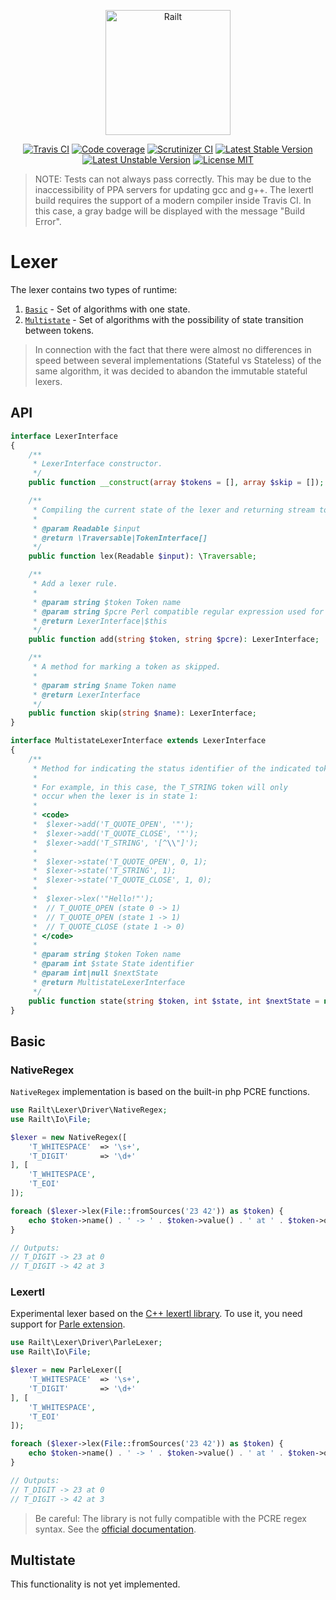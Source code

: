 <p align="center">
    <img src="https://railt.org/images/logo-dark.svg" width="200" alt="Railt" />
</p>

<p align="center">
    <a href="https://travis-ci.org/railt/lexer"><img src="https://travis-ci.org/railt/lexer.svg?branch=master" alt="Travis CI" /></a>
    <a href="https://scrutinizer-ci.com/g/railt/lexer/?branch=master"><img src="https://scrutinizer-ci.com/g/railt/lexer/badges/coverage.png?b=master" alt="Code coverage" /></a>
    <a href="https://scrutinizer-ci.com/g/railt/lexer/?branch=master"><img src="https://scrutinizer-ci.com/g/railt/lexer/badges/quality-score.png?b=master" alt="Scrutinizer CI" /></a>
    <a href="https://packagist.org/packages/railt/lexer"><img src="https://poser.pugx.org/railt/lexer/version" alt="Latest Stable Version"></a>
    <a href="https://packagist.org/packages/railt/lexer"><img src="https://poser.pugx.org/railt/lexer/v/unstable" alt="Latest Unstable Version"></a>
    <a href="https://raw.githubusercontent.com/railt/lexer/master/LICENSE.md"><img src="https://poser.pugx.org/railt/lexer/license" alt="License MIT"></a>
</p>

> NOTE: Tests can not always pass correctly. This may be due to the inaccessibility of 
PPA servers for updating gcc and g++. The lexertl build requires the support of a modern 
compiler inside Travis CI. In this case, a gray badge will be displayed with the message "Build Error".

# Lexer

The lexer contains two types of runtime:
1) [`Basic`](#basic) - Set of algorithms with one state.
2) [`Multistate`](#multistate) - Set of algorithms with the possibility of state transition between tokens.

> In connection with the fact that there were almost no differences in 
speed between several implementations (Stateful vs Stateless) of the same algorithm, 
it was decided to abandon the immutable stateful lexers.

## API

```php
interface LexerInterface
{
    /**
     * LexerInterface constructor.
     */
    public function __construct(array $tokens = [], array $skip = []);

    /**
     * Compiling the current state of the lexer and returning stream tokens from the source file.
     *
     * @param Readable $input
     * @return \Traversable|TokenInterface[]
     */
    public function lex(Readable $input): \Traversable;

    /**
     * Add a lexer rule.
     *
     * @param string $token Token name
     * @param string $pcre Perl compatible regular expression used for token matching
     * @return LexerInterface|$this
     */
    public function add(string $token, string $pcre): LexerInterface;

    /**
     * A method for marking a token as skipped. 
     *
     * @param string $name Token name
     * @return LexerInterface
     */
    public function skip(string $name): LexerInterface;
}
```

```php
interface MultistateLexerInterface extends LexerInterface
{
    /**
     * Method for indicating the status identifier of the indicated token.
     *
     * For example, in this case, the T_STRING token will only
     * occur when the lexer is in state 1:
     *
     * <code>
     *  $lexer->add('T_QUOTE_OPEN', '"');
     *  $lexer->add('T_QUOTE_CLOSE', '"');
     *  $lexer->add('T_STRING', '[^\\"]');
     *
     *  $lexer->state('T_QUOTE_OPEN', 0, 1);
     *  $lexer->state('T_STRING', 1);
     *  $lexer->state('T_QUOTE_CLOSE', 1, 0);
     *
     *  $lexer->lex('"Hello!"');
     *  // T_QUOTE_OPEN (state 0 -> 1)
     *  // T_QUOTE_OPEN (state 1 -> 1)
     *  // T_QUOTE_CLOSE (state 1 -> 0)
     * </code>
     *
     * @param string $token Token name
     * @param int $state State identifier
     * @param int|null $nextState
     * @return MultistateLexerInterface
     */
    public function state(string $token, int $state, int $nextState = null): MultistateLexerInterface;
}
```

## Basic

### NativeRegex

`NativeRegex` implementation is based on the built-in php PCRE functions.

```php
use Railt\Lexer\Driver\NativeRegex;
use Railt\Io\File;

$lexer = new NativeRegex([
    'T_WHITESPACE'  => '\s+', 
    'T_DIGIT'       => '\d+'
], [
    'T_WHITESPACE', 
    'T_EOI'
]);

foreach ($lexer->lex(File::fromSources('23 42')) as $token) {
    echo $token->name() . ' -> ' . $token->value() . ' at ' . $token->offset() . "\n";
}

// Outputs:
// T_DIGIT -> 23 at 0
// T_DIGIT -> 42 at 3
```

### Lexertl

Experimental lexer based on the 
[C++ lexertl library](https://github.com/BenHanson/lexertl). To use it, you 
need support for [Parle extension](http://php.net/manual/en/book.parle.php).

```php
use Railt\Lexer\Driver\ParleLexer;
use Railt\Io\File;

$lexer = new ParleLexer([
    'T_WHITESPACE'  => '\s+', 
    'T_DIGIT'       => '\d+'
], [
    'T_WHITESPACE', 
    'T_EOI'
]);

foreach ($lexer->lex(File::fromSources('23 42')) as $token) {
    echo $token->name() . ' -> ' . $token->value() . ' at ' . $token->offset() . "\n";
}

// Outputs:
// T_DIGIT -> 23 at 0
// T_DIGIT -> 42 at 3
```

> Be careful: The library is not fully compatible with the PCRE regex 
syntax. See the [official documentation](http://www.benhanson.net/lexertl.html).

## Multistate

This functionality is not yet implemented.

